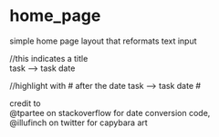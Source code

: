 # home_page
 simple home page layout that reformats text input

//this indicates a title<br>
task --> task date

//highlight with # after the date
task --> task date #

credit to<br>
@tpartee on stackoverflow for date conversion code,<br>
@illufinch on twitter for capybara art<br>
